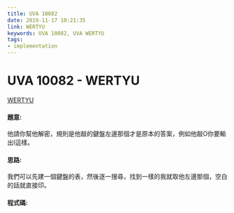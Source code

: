 ```yaml
---
title: UVA 10082
date: 2019-11-17 10:21:35
link: WERTYU
keywords: UVA 10082, UVA WERTYU
tags:
- implementation
---
```

# UVA 10082 - WERTYU
[WERTYU](https://onlinejudge.org/external/100/10082.pdf)


#### 題意:
他請你幫他解密，規則是他敲的鍵盤左邊那個才是原本的答案，例如他敲O你要輸出I這樣。
<!-- more -->
#### 思路:
我們可以先建一個鍵盤的表，然後逐一搜尋，找到一樣的我就取他左邊那個，空白的話就直接印。

#### 程式碼:
<script src="https://gist.github.com/Daviswww/13b38d45451133452556dd4e7fd5cdaa.js"></script>